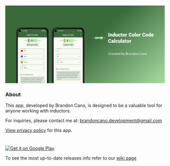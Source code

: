 <p>
  <img src="https://github.com/bmcano/InductorCalculatorApp/blob/main/app/src/main/ic_feature_graphic-playstore.webp" title="feature graphic" alt="feature graphic">
</p>

### About

This app, developed by Brandon Cano, is designed to be a valuable tool for anyone working with inductors.

For inquiries, please contact me at: brandoncano.development@gmail.com

[View privacy policy](https://bmcano.github.io/mobile-app-suite/privacy-policy/inductor.html) for this app.

# 
<a href="https://play.google.com/store/apps/details?id=com.brandoncano.inductancecalculator" target="_blank">
  <img alt="Get it on Google Play"
       src="https://play.google.com/intl/en_us/badges/images/generic/en-play-badge.png" height="60"/>
</a>

To see the most up-to-date releases info refer to our [wiki page](https://github.com/bmcano/InductorCalculatorApp/wiki/Releases)
